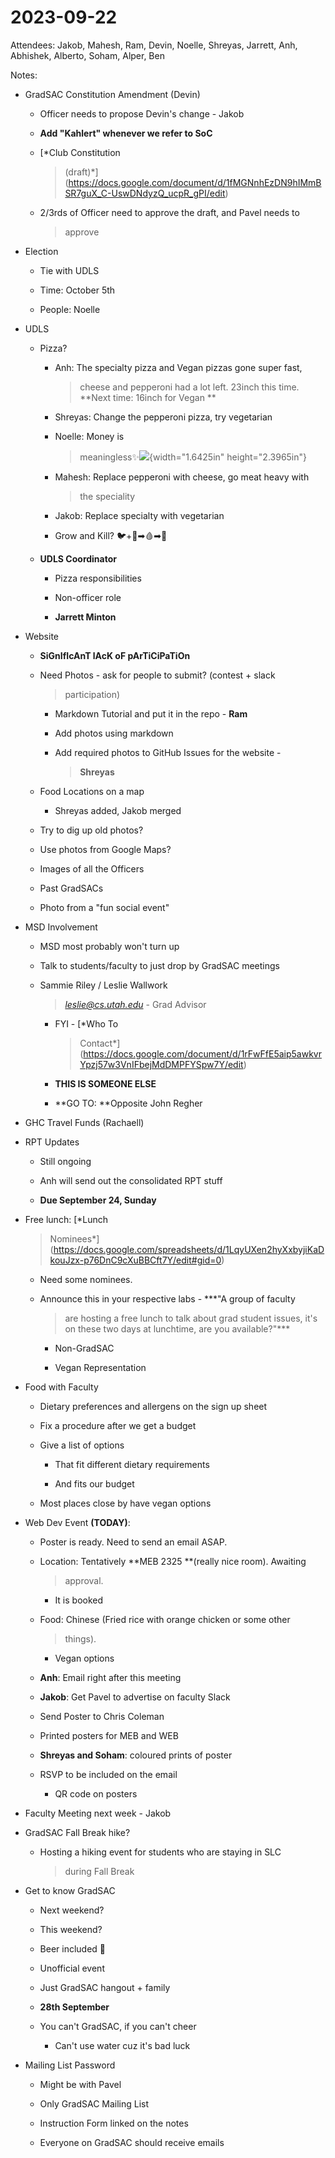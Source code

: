 # 2023-09-22

Attendees: Jakob, Mahesh, Ram, Devin, Noelle, Shreyas, Jarrett, Anh,
Abhishek, Alberto, Soham, Alper, Ben

Notes:

-   GradSAC Constitution Amendment (Devin)

    -   Officer needs to propose Devin's change - Jakob

    -   **Add "Kahlert" whenever we refer to SoC**

    -   [*Club Constitution
        > (draft)*](https://docs.google.com/document/d/1fMGNnhEzDN9hIMmBSR7guX_C-UswDNdyzQ_ucpR_gPI/edit)

    -   2/3rds of Officer need to approve the draft, and Pavel needs to
        > approve

-   Election

    -   Tie with UDLS

    -   Time: October 5th

    -   People: Noelle

-   UDLS

    -   Pizza?

        -   Anh: The specialty pizza and Vegan pizzas gone super fast,
            > cheese and pepperoni had a lot left. 23inch this time.
            > **Next time: 16inch for Vegan **

        -   Shreyas: Change the pepperoni pizza, try vegetarian

        -   Noelle: Money is
            > meaningless✨![](Pictures/10000000000002A0000003D4B3EBE04EAA2A737F.png){width="1.6425in"
            > height="2.3965in"}

        -   Mahesh: Replace pepperoni with cheese, go meat heavy with
            > the speciality

        -   Jakob: Replace specialty with vegetarian

        -   Grow and Kill? 🐦+🔪➡🩸➡🍗

    -   **UDLS Coordinator**

        -   Pizza responsibilities

        -   Non-officer role

        -   **Jarrett Minton**

-   Website

    -   **SiGnIfIcAnT lAcK oF pArTiCiPaTiOn**

    -   Need Photos - ask for people to submit? (contest + slack
        > participation)

        -   Markdown Tutorial and put it in the repo - **Ram**

        -   Add photos using markdown

        -   Add required photos to GitHub Issues for the website -
            > **Shreyas**

    -   Food Locations on a map

        -   Shreyas added, Jakob merged

    -   Try to dig up old photos?

    -   Use photos from Google Maps?

    -   Images of all the Officers

    -   Past GradSACs

    -   Photo from a "fun social event"

-   MSD Involvement

    -   MSD most probably won't turn up

    -   Talk to students/faculty to just drop by GradSAC meetings

    -   Sammie Riley / Leslie Wallwork
        > [*leslie@cs.utah.edu*](mailto:leslie@cs.utah.edu) - Grad
        > Advisor

        -   FYI - [*Who To
            > Contact*](https://docs.google.com/document/d/1rFwFfE5aip5awkvrYpzj57w3VnIFbejMdDMPFYSpw7Y/edit)

        -   **THIS IS SOMEONE ELSE**

        -   **GO TO: **Opposite John Regher

-   GHC Travel Funds (Rachaell)

-   RPT Updates

    -   Still ongoing

    -   Anh will send out the consolidated RPT stuff

    -   **Due September 24, Sunday**

-   Free lunch: [*Lunch
    > Nominees*](https://docs.google.com/spreadsheets/d/1LqyUXen2hyXxbyjiKaDkouJzx-p76DnC9cXuBBCft7Y/edit#gid=0)

    -   Need some nominees.

    -   Announce this in your respective labs - ***"A group of faculty
        > are hosting a free lunch to talk about grad student issues,
        > it's on these two days at lunchtime, are you available?"***

        -   Non-GradSAC

        -   Vegan Representation

-   Food with Faculty

    -   Dietary preferences and allergens on the sign up sheet

    -   Fix a procedure after we get a budget

    -   Give a list of options

        -   That fit different dietary requirements

        -   And fits our budget

    -   Most places close by have vegan options

-   Web Dev Event **(TODAY)**:

    -   Poster is ready. Need to send an email ASAP.

    -   Location: Tentatively **MEB 2325 **(really nice room). Awaiting
        > approval.

        -   It is booked

    -   Food: Chinese (Fried rice with orange chicken or some other
        > things).

        -   Vegan options

    -   **Anh**: Email right after this meeting

    -   **Jakob**: Get Pavel to advertise on faculty Slack

    -   Send Poster to Chris Coleman

    -   Printed posters for MEB and WEB

    -   **Shreyas and Soham**: coloured prints of poster

    -   RSVP to be included on the email

        -   QR code on posters

-   Faculty Meeting next week - Jakob

-   GradSAC Fall Break hike?

    -   Hosting a hiking event for students who are staying in SLC
        > during Fall Break

-   Get to know GradSAC

    -   Next weekend?

    -   This weekend?

    -   Beer included 🍻

    -   Unofficial event

    -   Just GradSAC hangout + family

    -   **28th September**

    -   You can't GradSAC, if you can't cheer

        -   Can't use water cuz it's bad luck

-   Mailing List Password

    -   Might be with Pavel

    -   Only GradSAC Mailing List

    -   Instruction Form linked on the notes

    -   Everyone on GradSAC should receive emails

